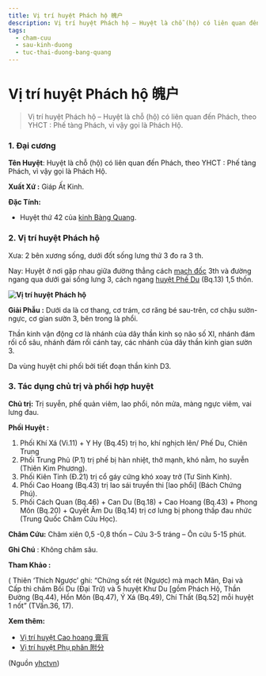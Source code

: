 ```yaml
---
title: Vị trí huyệt Phách hộ 魄户
description: Vị trí huyệt Phách hộ – Huyệt là chỗ (hộ) có liên quan đến Phách, theo YHCT - Phế tàng Phách, vì vậy gọi là Phách Hộ.
tags:
  - cham-cuu
  - sau-kinh-duong
  - tuc-thai-duong-bang-quang
---
```


# Vị trí huyệt Phách hộ 魄户 

> Vị trí huyệt Phách hộ – Huyệt là chỗ (hộ) có liên quan đến Phách, theo YHCT : Phế tàng Phách, vì vậy gọi là Phách Hộ.

### 1. Đại cương

**Tên Huyệt**: Huyệt là chỗ (hộ) có liên quan đến Phách, theo YHCT : Phế tàng Phách, vì vậy gọi là Phách Hộ.

**Xuất Xứ :** Giáp Ất Kinh.

**Đặc Tính:**

+ Huyệt thứ 42 của [kinh Bàng Quang](/yhctvn/kinh-tuc-thai-duong-bang-quang/).

### 2. Vị trí huyệt Phách hộ

Xưa: 2 bên xương sống, dưới đốt sống lưng thứ 3 đo ra 3 th.

Nay: Huyệt ở nơi gặp nhau giữa đường thẳng cách [mạch đốc](/yhctvn/dai-cuong-mach-doc/) 3th và đường ngang qua dưới gai sống lưng 3, cách ngang [huyệt Phế Du](/yhctvn/vi-tri-huyet-phe-du-%e8%82%ba%e4%bf%9e/) (Bq.13) 1,5 thốn.

 **![Vị trí huyệt Phách hộ](/imgs/yhctvn/vi-tri-huyet-phach-ho-300x169.jpg)**

**Giải Phẫu :** Dưới da là cơ thang, cơ trám, cơ răng bé sau-trên, cơ chậu sườn- ngực, cơ gian sườn 3, bên trong là phổi.

Thần kinh vận động cơ là nhánh của dây thần kinh sọ não số XI, nhánh đám rối cổ sâu, nhánh đám rối cánh tay, các nhánh của dây thần kinh gian sườn 3.

Da vùng huyệt chi phối bởi tiết đoạn thần kinh D3.

### 3. Tác dụng chủ trị và phối hợp huyệt

**Chủ trị:** Trị suyễn, phế quản viêm, lao phổi, nôn mửa, màng ngực viêm, vai lưng đau.

**Phối Huyệt :**

1. Phối Khí Xá (Vi.11) + Y Hy (Bq.45) trị ho, khí nghịch lên/ Phế Du, Chiên Trung
2. Phối Trung Phủ (P.1) trị phế bị hàn nhiệt, thở mạnh, khó nằm, ho suyễn (Thiên Kim Phương).
3. Phối Kiên Tỉnh (Đ.21) trị cổ gáy cứng khó xoay trở (Tư Sinh Kinh).
4. Phối Cao Hoang (Bq.43) trị lao sái truyền thi [lao phổi] (Bách Chứng Phú).
5. Phối Cách Quan (Bq.46) + Can Du (Bq.18) + Cao Hoang (Bq.43) + Phong Môn (Bq.20) + Quyết Âm Du (Bq.14) trị cơ lưng bị phong thấp đau nhức (Trung Quốc Châm Cứu Học).

**Châm Cứu:** Châm xiên 0,5 -0,8 thốn – Cứu 3-5 tráng – Ôn cứu 5-15 phút.

**Ghi Chú** : Không châm sâu.

**Tham Khảo :**

( Thiên ‘Thích Ngược’ ghi: “Chứng sốt rét (Ngược) mà mạch Mãn, Đại và Cấp thì châm Bối Du (Đại Trữ) và 5 huyệt Khư Du [gồm Phách Hộ, Thần Đường (Bq.44), Hồn Môn (Bq.47), Ý Xá (Bq.49), Chí Thất (Bq.52] mỗi huyệt 1 nốt” (TVấn.36, 17).

**Xem thêm:**

* [Vị trí huyệt Cao hoang 膏肓](/yhctvn/vi-tri-huyet-cao-hoang-%e8%86%8f%e8%82%93/)
* [Vị trí huyệt Phụ phân 附分](/yhctvn/vi-tri-huyet-phu-phan-%e9%99%84%e5%88%86/)

(Nguồn <a href="https://yhctvn.com/vi-tri-huyet-phach-ho-魄户/" target="_blank">yhctvn</a>)
